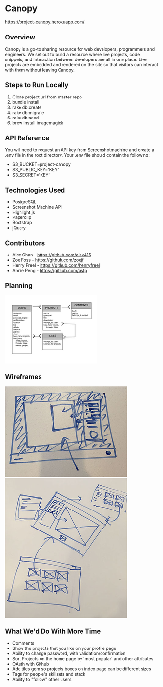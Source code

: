# Canopy
https://project-canopy.herokuapp.com/

## Overview
Canopy is a go-to sharing resource for web developers, programmers and engineers. We set out to build a resource where live projects, code snippets, and interaction between developers are all in one place. Live projects are embedded and rendered on the site so that visitors can interact with them without leaving Canopy.

## Steps to Run Locally
1. Clone project url from master repo
2. bundle install
3. rake db:create
4. rake db:migrate
5. rake db:seed
6. brew install imagemagick

## API Reference
You will need to request an API key from Screenshotmachine and create a .env file in the root directory. Your .env file should contain the following:
* S3_BUCKET=project-canopy
* S3_PUBLIC_KEY='KEY'
* S3_SECRET='KEY'

## Technologies Used
* PostgreSQL
* Screenshot Machine API
* Highlight.js
* Paperclip
* Bootstrap
* jQuery

## Contributors
* Alex Chan - https://github.com/alex415
* Zoe Foss - https://github.com/zoejf
* Henry Freel - https://github.com/henryfreel
* Annie Peng - https://github.com/astp

## Planning
![Alt text](/app/assets/images/CanopyERM.jpg "Canopy ERM")

## Wireframes
![Alt text](/app/assets/images/Wireframe1.jpg "Wireframe - Project Page")
![Alt text](/app/assets/images/Wireframe2.jpg "Wireframe - Project Flow")

## What We'd Do With More Time
* Comments
* Show the projects that you like on your profile page
* Ability to change password, with validation/confirmation
* Sort Projects on the home page by 'most popular' and other attributes
* OAuth with Github
* Add tiles gem so projects boxes on index page can be different sizes
* Tags for people's skillsets and stack
* Ability to "follow" other users
